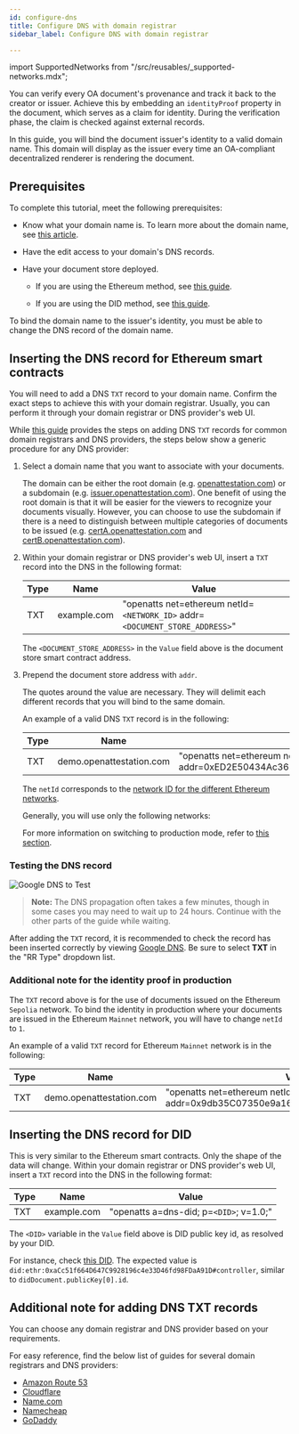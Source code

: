 ```yaml
---
id: configure-dns
title: Configure DNS with domain registrar
sidebar_label: Configure DNS with domain registrar

---
```

import SupportedNetworks from "/src/reusables/_supported-networks.mdx";

You can verify every OA document's provenance and track it back to the creator or issuer. Achieve this by embedding an `identityProof` property in the document, which serves as a claim for identity. During the verification phase, the claim is checked against external records.

In this guide, you will bind the document issuer's identity to a valid domain name. This domain will display as the issuer every time an OA-compliant decentralized renderer is rendering the document.

## Prerequisites

To complete this tutorial, meet the following prerequisites:

- Know what your domain name is. To learn more about the domain name, see [this article](/docs/ethereum-section/dns-proof).

- Have the edit access to your domain's DNS records.

- Have your document store deployed. 

    - If you are using the Ethereum method, see [this guide](/docs/ethereum-section/document-store).

    - If you are using the DID method, see [this guide](/docs/did-section/document-store-or-ocsp).

To bind the domain name to the issuer's identity, you must be able to change the DNS record of the domain name.

## Inserting the DNS record for Ethereum smart contracts

You will need to add a DNS `TXT` record to your domain name. Confirm the exact steps to achieve this with your domain registrar. Usually, you can perform it through your domain registrar or DNS provider's web UI.

While [this guide](#additional-note-for-adding-dns-txt-records) provides the steps on adding DNS `TXT` records for common domain registrars and DNS providers, the steps below show a generic procedure for any DNS provider:

1. Select a domain name that you want to associate with your documents. 

    The domain can be either the root domain (e.g. [openattestation.com](http://openattestation.com/)) or a subdomain (e.g. [issuer.openattestation.com](http://issuer.openattestation.com/)). One benefit of using the root domain is that it will be easier for the viewers to recognize your documents visually. However, you can choose to use the subdomain if there is a need to distinguish between multiple categories of documents to be issued (e.g. [certA.openattestation.com](http://certa.openattestation.com/) and [certB.openattestation.com](http://certb.openattestation.com/)).

2. Within your domain registrar or DNS provider's web UI, insert a `TXT` record into the DNS in the following format:

    | Type | Name        | Value                                                           |
    | ---- | ----------- | --------------------------------------------------------------- |
    | TXT  | example.com | "openatts net=ethereum netId=`<NETWORK_ID>` addr=`<DOCUMENT_STORE_ADDRESS>`" |

    The `<DOCUMENT_STORE_ADDRESS>` in the `Value` field above is the document store smart contract address. 

3. Prepend the document store address with `addr`. 

    The quotes around the value are necessary. They will delimit each different records that you will bind to the same domain.

    An example of a valid DNS `TXT` record is in the following:

    | Type | Name                     | Value                                                                           |
    | ---- | ------------------------ | ------------------------------------------------------------------------------- |
    | TXT  | demo.openattestation.com | "openatts net=ethereum netId=`11155111` addr=0xED2E50434Ac3623bAD763a35213DAD79b43208E4" |

    The `netId` corresponds to the [network ID for the different Ethereum networks](https://chainid.network/). 
    
    Generally, you will use only the following networks:

    <!-- Reusing the Network Table here -->

    <SupportedNetworks />
    
    For more information on switching to production mode, refer to [this section](#additional-note-for-the-identity-proof-in-production).

### Testing the DNS record

![Google DNS to Test](/docs/guides-section/configure-dns/google-dns.png)

>**Note:** The DNS propagation often takes a few minutes, though in some cases you may need to wait up to 24 hours. Continue with the other parts of the guide while waiting.

After adding the `TXT` record, it is recommended to check the record has been inserted correctly by viewing [Google DNS](https://dns.google.com/). Be sure to select **TXT** in the "RR Type" dropdown list.

### Additional note for the identity proof in production

The `TXT` record above is for the use of documents issued on the Ethereum `Sepolia` network. To bind the identity in production where your documents are issued in the Ethereum `Mainnet` network, you will have to change `netId` to `1`.

An example of a valid `TXT` record for Ethereum `Mainnet` network is in the following:

| Type | Name                     | Value                                                                           |
| ---- | ------------------------ | ------------------------------------------------------------------------------- |
| TXT  | demo.openattestation.com | "openatts net=ethereum netId=1 addr=0x9db35C07350e9a16C828dAda37fd9c2923c75812" |

## Inserting the DNS record for DID

This is very similar to the Ethereum smart contracts. Only the shape of the data will change. Within your domain registrar or DNS provider's web UI, insert a `TXT` record into the DNS in the following format:

| Type | Name        | Value                                   |
| ---- | ----------- | --------------------------------------- |
| TXT  | example.com | "openatts a=dns-did; p=`<DID>`; v=1.0;" |

The `<DID>` variable in the `Value` field above is DID public key id, as resolved by your DID. 

For instance, check [this DID](https://dev.uniresolver.io/1.0/identifiers/did:ethr:0xaCc51f664D647C9928196c4e33D46fd98FDaA91D). The expected value is `did:ethr:0xaCc51f664D647C9928196c4e33D46fd98FDaA91D#controller`, similar to `didDocument.publicKey[0].id`.

## Additional note for adding DNS TXT records

You can choose any domain registrar and DNS provider based on your requirements. 

For easy reference, find the below list of guides for several domain registrars and DNS providers:

- [Amazon Route 53](https://docs.aws.amazon.com/Route53/latest/DeveloperGuide/ResourceRecordTypes.html#TXTFormat)
- [Cloudflare](https://support.cloudflare.com/hc/en-us/articles/360019093151-Managing-DNS-records-in-Cloudflare)
- [Name.com](https://www.name.com/support/articles/115004972547-Adding-a-TXT-Record)
- [Namecheap](https://www.namecheap.com/support/knowledgebase/article.aspx/317/2237/how-do-i-add-txtspfdkimdmarc-records-for-my-domain)
- [GoDaddy](https://sg.godaddy.com/help/add-a-txt-record-19232)
